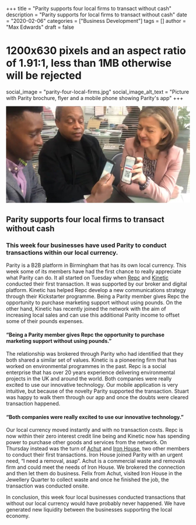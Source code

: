 +++
title = "Parity supports four local firms to transact without cash"
description = "Parity supports for local firms to transact without cash"
date = "2020-02-06"
categories = ["Business Development"]
tags = []
author = "Max Edwards"
draft = false
# 1200x630 pixels and an aspect ratio of 1.91:1, less than 1MB otherwise will be rejected
social_image = "parity-four-local-firms.jpg"
social_image_alt_text = "Picture with Parity brochure, flyer and a mobile phone showing Parity's app"
+++

![Parity Four Local Firms](parity-four-local-firms.jpg)

## Parity supports four local firms to transact without cash

### This week four businesses have used Parity to conduct transactions within our local currency.

Parity is a B2B platform in Birmingham that has its own local currency. This week some of its members have had the first chance to really appreciate what Parity can do. It all started on Tuesday when [Repc](https://repcltd.co.uk) and [Kinetic](https://kineticpr.co.uk) conducted their first transaction. It was supported by our broker and digital platform. Kinetic has helped Repc develop a new communications strategy through their Kickstarter programme. Being a Parity member gives Repc the opportunity to purchase marketing support without using pounds. On the other hand, Kinetic has recently joined the network with the aim of increasing local sales and can use this additional Parity income to offset some of their pounds expenses. 

#### “Being a Parity member gives Repc the opportunity to purchase marketing support without using pounds.”

The relationship was brokered through Parity who had identified that they both shared a similar set of values. Kinetic is a pioneering firm that has worked on environmental programmes in the past. Repc is a social enterprise that has over 20 years experience delivering environmental projects in the UK and around the world. Both companies were really excited to use our innovative technology. Our mobile application is very intuitive, but because of the novelty Parity supported the transaction. Stuart was happy to walk them through our app and once the doubts were cleared transaction happened. 

#### “Both companies were really excited to use our innovative technology.”

Our local currency moved instantly and with no transaction costs. Repc is now within their zero interest credit line being and Kinetic now has spending power to purchase other goods and services from the network. On Thursday instead was the turn of [Achut](https://achut.co.uk/) and [Iron House](https://iron-house.co.uk/), two other members to conduct their first transactions. Iron House joined Parity with an urgent need, “I need a removal, asap”. Achut is a commercial waste and removals firm and could meet the needs of Iron House. We brokered the connection and then let them do business. Felix from Achut, visited Iron House in the Jewellery Quarter to collect waste and once he finished the job, the transaction was conducted onsite.

In conclusion, this week four local businesses conducted transactions that without our local currency would have probably never happened. We have generated new liquidity between the businesses supporting the local economy.
